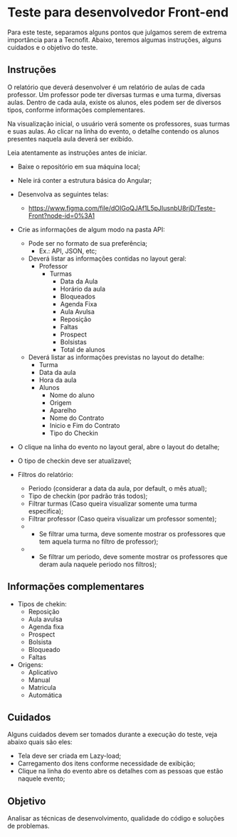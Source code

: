 # Teste para desenvolvedor Front-end

Para este teste, separamos alguns pontos que julgamos serem de extrema importância para a Tecnofit.
Abaixo, teremos algumas instruções, alguns cuidados e o objetivo do teste.

## Instruções

O relatório que deverá desenvolver é um relatório de aulas de cada professor.
Um professor pode ter diversas turmas e uma turma, diversas aulas.
Dentro de cada aula, existe os alunos, eles podem ser de diversos tipos, conforme informações complementares.

Na visualização inicial, o usuário verá somente os professores, suas turmas e suas aulas. Ao clicar na linha do evento, o detalhe contendo os alunos presentes naquela aula deverá ser exibido.

Leia atentamente as instruções antes de iniciar.

 - Baixe o repositório em sua máquina local;
 - Nele irá conter a estrutura básica do Angular;
 - Desenvolva as seguintes telas:
   - https://www.figma.com/file/dOIGoQJAf1L5pJIusnbU8rjD/Teste-Front?node-id=0%3A1
 - Crie as informações de algum modo na pasta API:
   - Pode ser no formato de sua preferência;
     - Ex.: API, JSON, etc;
   - Deverá listar as informações contidas no layout geral:
     - Professor
       - Turmas
         - Data da Aula
         - Horário da aula
         - Bloqueados
         - Agenda Fixa
         - Aula Avulsa
         - Reposição
         - Faltas
         - Prospect
         - Bolsistas
         - Total de alunos
   - Deverá listar as informações previstas no layout do detalhe:
     - Turma
     - Data da aula
     - Hora da aula
     - Alunos
       - Nome do aluno
       - Origem
       - Aparelho
       - Nome do Contrato
       - Inicio e Fim do Contrato
       - Tipo do Checkin
 - O clique na linha do evento no layout geral, abre o layout do detalhe;
 - O tipo de checkin deve ser atualizavel;

 - Filtros do relatório:
   - Periodo (considerar a data da aula, por default, o mês atual);
   - Tipo de checkin (por padrão trás todos);
   - Filtrar turmas (Caso queira visualizar somente uma turma especifica);
   - Filtrar professor (Caso queira visualizar um professor somente);
   - * Se filtrar uma turma, deve somente mostrar os professores que tem aquela turma no filtro de professor);
   - * Se filtrar um periodo, deve somente mostrar os professores que deram aula naquele periodo nos filtros);

## Informações complementares

 - Tipos de chekin:
   - Reposição
   - Aula avulsa
   - Agenda fixa
   - Prospect
   - Bolsista
   - Bloqueado
   - Faltas
 - Origens:
   - Aplicativo
   - Manual
   - Matricula
   - Automática

## Cuidados

Alguns cuidados devem ser tomados durante a execução do teste, veja abaixo quais são eles:

 - Tela deve ser criada em Lazy-load;
 - Carregamento dos itens conforme necessidade de exibição;
 - Clique na linha do evento abre os detalhes com as pessoas que estão naquele evento;

## Objetivo

Analisar as técnicas de desenvolvimento, qualidade do código e soluções de problemas.